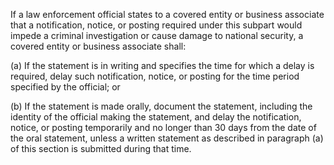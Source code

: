 If a law enforcement official states to a covered entity or business associate that a notification, notice, or posting required under this subpart would impede a criminal investigation or cause damage to national security, a covered entity or business associate shall:
 
(a) If the statement is in writing and specifies the time for which a delay is required, delay such notification, notice, or posting for the time period specified by the official; or

(b) If the statement is made orally, document the statement, including the identity of the official making the statement, and delay the notification, notice, or posting temporarily and no longer than 30 days from the date of the oral statement, unless a written statement as described in paragraph (a) of this section is submitted during that time.
